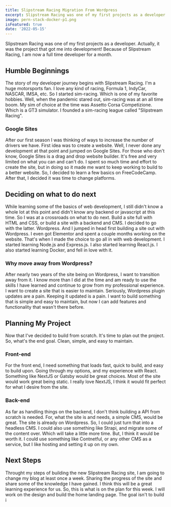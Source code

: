 ```yaml
---
title: Slipstream Racing Migration From Wordpress
excerpt: Slipstream Racing was one of my first projects as a developer. Actually, it was the project that got me into development! Because of Slipstream Racing, I am now a full time developer.
image: pern-stack-docker-p1.png
isFeatured: true
date: '2022-05-15'
---
```


Slipstream Racing was one of my first projects as a developer. Actually, it was the project that got me into development! Because of Slipstream Racing, I am now a full time developer for a month.

## Humble Beginnings

The story of my developer journey begins with Slipstream Racing. I'm a huge motorsports fan. I love any kind of racing, Formula 1, IndyCar, NASCAR, IMSA, etc. So I started sim-racing. Which is one of my favorite hobbies. Well, when the pandemic stared out, sim-racing was at an all time boom. My sim of choice at the time was Assetto Corsa Competizione. Which is a GT3 simulator. I founded a sim-racing league called "Slipstream Racing".

### Google Sites

After our first season I was thinking of ways to increase the number of drivers we have. First idea was to create a website. Well, I never done any development at that point and jumped on Google Sites. For those who don't know, Google Sites is a drag and drop website builder. It's free and very limited on what you can and can't do. I spent so much time and effort to create the site, but in doing so it made me want to keep working to build to a better website. So, I decided to learn a few basics on FreeCodeCamp. After that, I decided it was time to change platforms.

## Deciding on what to do next

While learning some of the basics of web development, I still didn't know a whole lot at this point and didn't know any backend or javascript at this time. So I was at a crossroads on what to do next. Build a site full with HTML and CSS, or build a site with a backend and CMS. I decided to go with the latter. Wordpress. And I jumped in head first building a site out with Wordpress. I even got Elementor and spent a couple months working on the website. That's when I made the choice to go all in with web development. I started learning Node.js and Express.js. I also started learning React.js. I also started learning Docker, and fell in love with it.

### Why move away from Wordpress?

After nearly two years of the site being on Wordpress, I want to transition away from it. I know more than I did at the time and am ready to use the skills I have learned and continue to grow from my professional experience. I want to create a site that is easier to maintain. Seriously, Wordpress plugin updates are a pain. Keeping it updated is a pain. I want to build something that is simple and easy to maintain, but now I can add features and functionality that wasn't there before.

## Planning My Project

Now that I've decided to build from scratch. It's time to plan out the project. So, what's the end goal. Clean, simple, and easy to maintain.

### Front-end

For the front end, I need something that loads fast, quick to build, and easy to build upon. Going through my options, and my experience with React. Something like NextJS or Gatsby would be great choices. Most of the site would work great being static. I really love NextJS, I think it would fit perfect for what I desire from the site.

### Back-end

As far as handling things on the backend, I don't think building a API from scratch is needed. For, what the site is and needs, a simple CMS, would be great. The site is already on Wordpress. So, I could just turn that into a headless CMS. I could also use something like Strapi, and migrate some of the content over. Which will take a little more time. But, I think it would be worth it. I could use something like Contnetful, or any other CMS as a service, but I like hosting and setting it up on my own.

## Next Steps

Throught my steps of building the new Slipstream Racing site, I am going to change my blog at least once a week. Sharing the progress of the site and share some of the knowledge I have gained. I think this will be a great learning experience for us. So, this is what is on the plan for this week. I will work on the design and build the home landing page. The goal isn't to build i
